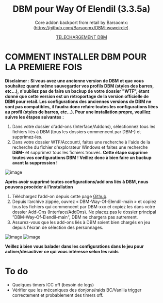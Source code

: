 <div align="center">

# DBM pour Way Of Elendil (3.3.5a)

Core addon backport from retail by Barsoomx: (https://github.com/Barsoomx/DBM-wowcircle).



[TELECHARGEMENT DBM](https://github.com/Wardool/DBM-Way-Of-Elendil/archive/refs/heads/main.zip)
</div>



# COMMENT INSTALLER DBM POUR LA PREMIERE FOIS



**Disclaimer : Si vous avez une ancienne version de DBM et que vous souhaitez quand même sauvegarder vos profils DBM (styles des barres, etc...), n'oubliez pas de faire un backup de votre dossier "WTF", étant donné que cette version est un rétroportage de la version officielle de DBM pour retail. Les configurations des anciennes versions de DBM ne sont pas compatibles, il faudra donc refaire toutes les configurations liées au profil (styles de barres, etc...). Pour une installation propre, veuillez suivre les étapes suivantes :**

1. Dans votre dossier d'add-ons (Interface/Addons), sélectionnez tous les fichiers liés à DBM (tous les dossiers commencent par DBM-) et supprimez-les.
2. Dans votre dossier WTF/Account/, faites une recherche à l'aide de la recherche du fichier d'explorateur Windows et faites une recherche **DBM-** et supprimez tous les fichiers trouvés. **Cette étape supprime toutes vos configurations DBM ! Veillez donc à bien faire un backup avant la suppression !**


![image](https://github.com/user-attachments/assets/9cfa2f20-fb0f-4aa2-b82a-75b75bb366c7)

**Après avoir supprimé toutes configurations/add ons liés à DBM, nous pouvons procéder à l'installation**

1. Téléchargez l’add-on depuis cette page [Github](https://github.com/Wardool/DBM-Way-Of-Elendil/archive/refs/heads/main.zip).
2. Depuis l’archive zippée, ouvrez « DBM-Way-Of-Elendil-main » et copiez tous les fichiers qui commencent par DBM-xxx et copiez les dans votre dossier Add-Ons (Interface/AddOns). Ne placez pas le dossier principal "DBM-Way-Of-Elendil-main", DBM ne chargera pas autrement. 
3. Assurez-vous que les add-ons liés à DBM soient bien chargés en jeu depuis l'écran de sélection des personnages.

![image](https://github.com/user-attachments/assets/83b3333a-d2cb-4c85-bd9e-69a3e83f94af)
![image](https://github.com/user-attachments/assets/6a626670-4795-4fd2-832e-81a72c6638fc)

**Veillez à bien vous balader dans les configurations dans le jeu pour activer/désactiver ce qui vous intéresse selon les raids**

# To do

- Quelques timers ICC off (besoin de logs)
- Vérifier que les mécaniques des donjons/raids BC/Vanilla trigger correctement et probablement des timers off.
